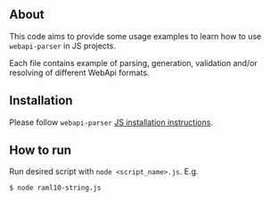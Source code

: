 ## About
This code aims to provide some usage examples to learn how to use `webapi-parser` in JS projects.

Each file contains example of parsing, generation, validation and/or resolving of different WebApi formats.

## Installation
Please follow `webapi-parser` [JS installation instructions](../../README.md#js).

## How to run
Run desired script with `node <script_name>.js`. E.g.

```sh
$ node raml10-string.js
```
